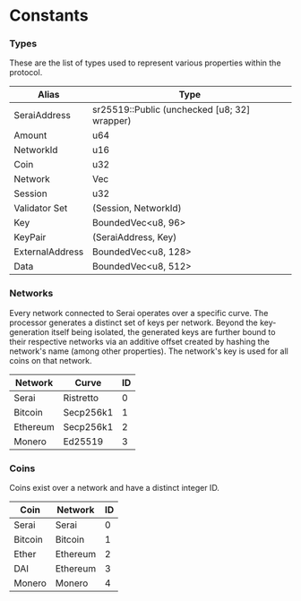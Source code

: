 # Constants

### Types

These are the list of types used to represent various properties within the
protocol.

| Alias           | Type                                         |
|-----------------|----------------------------------------------|
| SeraiAddress    | sr25519::Public (unchecked [u8; 32] wrapper) |
| Amount          | u64                                          |
| NetworkId       | u16                                          |
| Coin            | u32                                          |
| Network         | Vec<Coin>                                    |
| Session         | u32                                          |
| Validator Set   | (Session, NetworkId)                         |
| Key             | BoundedVec\<u8, 96>                          |
| KeyPair         | (SeraiAddress, Key)                          |
| ExternalAddress | BoundedVec\<u8, 128>                         |
| Data            | BoundedVec\<u8, 512>                         |

### Networks

Every network connected to Serai operates over a specific curve. The processor
generates a distinct set of keys per network. Beyond the key-generation itself
being isolated, the generated keys are further bound to their respective
networks via an additive offset created by hashing the network's name (among
other properties). The network's key is used for all coins on that network.

| Network  | Curve     | ID |
|----------|-----------|----|
| Serai    | Ristretto | 0  |
| Bitcoin  | Secp256k1 | 1  |
| Ethereum | Secp256k1 | 2  |
| Monero   | Ed25519   | 3  |

### Coins

Coins exist over a network and have a distinct integer ID.

| Coin     | Network  | ID |
|----------|----------|----|
| Serai    | Serai    | 0  |
| Bitcoin  | Bitcoin  | 1  |
| Ether    | Ethereum | 2  |
| DAI      | Ethereum | 3  |
| Monero   | Monero   | 4  |
